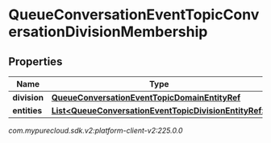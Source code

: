 # QueueConversationEventTopicConversationDivisionMembership


## Properties

| Name | Type | Description | Notes |
| ------------ | ------------- | ------------- | ------------- |
| **division** | [**QueueConversationEventTopicDomainEntityRef**](QueueConversationEventTopicDomainEntityRef) |  |  [optional] |
| **entities** | [**List&lt;QueueConversationEventTopicDivisionEntityRef&gt;**](QueueConversationEventTopicDivisionEntityRef) |  |  [optional] |




_com.mypurecloud.sdk.v2:platform-client-v2:225.0.0_
